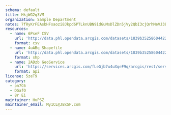 ```yaml
---
schema: default
title: HkjWG2q3VM 
organization: Sample Department 
notes: 7fRyKrFEAsbHFxaozi8Jkpd6PTLknUBN9idGuMsDlZDn5jVy2QbI3cjQrhMeVJ3BOIq1NWwhTtqwCmf94CtxRSugv1We0EU5vZga 
resources:
  - name: 6PseF CSV
    url: 'http://data.phl.opendata.arcgis.com/datasets/1839b35258604422b0b520cbb668df0d_0.csv'
    format: csv
  - name: 4uABq Shapefile
    url: 'http://data.phl.opendata.arcgis.com/datasets/1839b35258604422b0b520cbb668df0d_0.zip'
    format: shp
  - name: 2ADzb GeoService
    url: 'https://services.arcgis.com/fLeGjb7u4uXqeF9q/arcgis/rest/services/Air_Monitoring_Stations/FeatureServer/0/query'
    format: api
license: 5zeT9 
category:
  - pn7C6 
  - DGafO 
  - 8r Ei 
maintainer: HuPSZ  
maintainer_email: My1CL@JBxSP.com
---
```

